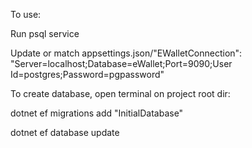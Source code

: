 To use:

Run psql service

Update or match appsettings.json/"EWalletConnection": "Server=localhost;Database=eWallet;Port=9090;User Id=postgres;Password=pgpassword"

To create database, open terminal on project root dir:

dotnet ef migrations add "InitialDatabase"

dotnet ef database update
 
